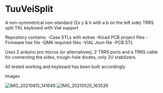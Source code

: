 # TuuVeiSplit
A non-symmetrical non-standard (2x y & h with a b on the left side) TRRS split TKL keyboard with Vial support

Repository contains:
-Case STLs with extras
-Kicad PCB project files
-Firmware hex file
-QMK required files
-VIAL Json file
-PCB STL


Uses 2 arduino pro micros (or alternatives), 2 TRRS ports and a TRRS cable for connecting the sides, trough-hole diodes, only 2U stabilizers.

All tested working and keyboard has been built accordingly




Images

![IMG_20210815_141649](https://user-images.githubusercontent.com/51802400/138939913-66530f2b-2dd3-4cf8-b3de-dd19361c0cfc.jpg)
![IMG_20210525_163526](https://user-images.githubusercontent.com/51802400/138940188-4ffcdc56-848a-4df2-81f5-7e2c3c396076.jpg)
